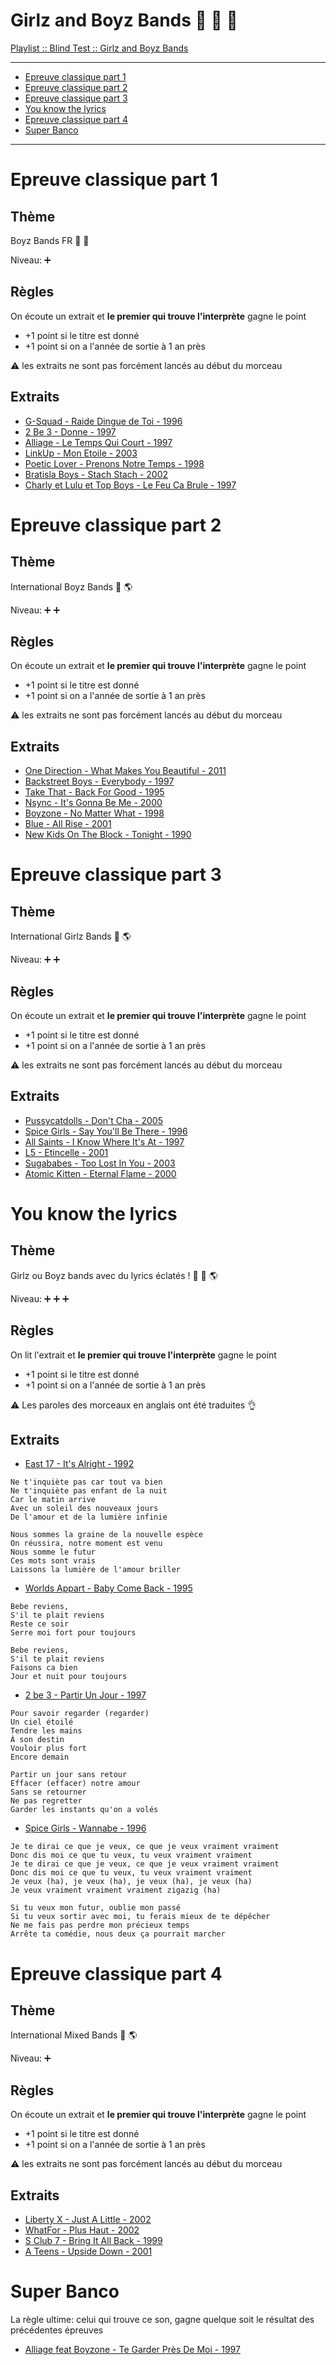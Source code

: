 
# Girlz and Boyz Bands :two_men_holding_hands: :two_women_holding_hands: :couple:

[Playlist :: Blind Test :: Girlz and Boyz Bands](https://www.deezer.com/us/playlist/9887266302)

---
* [Epreuve classique part 1](#epreuve-classique-part-1)
* [Epreuve classique part 2](#epreuve-classique-part-2)
* [Epreuve classique part 3](#epreuve-classique-part-3)
* [You know the lyrics](#you-know-the-lyrics)
* [Epreuve classique part 4](#epreuve-classique-part-4)
* [Super Banco](#super-banco)

---

# Epreuve classique part 1

## Thème

Boyz Bands FR :two_men_holding_hands: :rooster:

Niveau: :heavy_plus_sign:

## Règles

On écoute un extrait et **le premier qui trouve l'interprète** gagne le point

* +1 point si le titre est donné
* +1 point si on a l'année de sortie à 1 an près

:warning: les extraits ne sont pas forcément lancés au début du morceau

## Extraits

* [G-Squad - Raide Dingue de Toi - 1996](https://www.youtube.com/watch?v=wtwublQJceQ)
* [2 Be 3 - Donne - 1997](https://www.youtube.com/watch?v=TQ_u7uh1NgA)
* [Alliage - Le Temps Qui Court - 1997](https://www.youtube.com/watch?v=Y1NMZ749uJ0)
* [LinkUp - Mon Etoile - 2003](https://www.youtube.com/watch?v=kA6C3XZrJ1w)
* [Poetic Lover - Prenons Notre Temps - 1998](https://www.youtube.com/watch?v=tNLnDXcSS6Y)
* [Bratisla Boys - Stach Stach - 2002](https://www.youtube.com/watch?v=0mv7ljo9x0g)
* [Charly et Lulu et Top Boys - Le Feu Ca Brule - 1997](https://www.youtube.com/watch?v=GTU38cbXCGQ)

# Epreuve classique part 2

## Thème

International Boyz Bands :two_men_holding_hands: :earth_americas:

Niveau: :heavy_plus_sign: :heavy_plus_sign:

## Règles

On écoute un extrait et **le premier qui trouve l'interprète** gagne le point

* +1 point si le titre est donné
* +1 point si on a l'année de sortie à 1 an près

:warning: les extraits ne sont pas forcément lancés au début du morceau

## Extraits

* [One Direction - What Makes You Beautiful - 2011](https://www.youtube.com/watch?v=QJO3ROT-A4E)
* [Backstreet Boys - Everybody - 1997](https://youtu.be/6M6samPEMpM?t=117)
* [Take That - Back For Good - 1995](https://www.youtube.com/watch?v=N2ICtCO8TCw)
* [Nsync - It's Gonna Be Me - 2000](https://youtu.be/GQMlWwIXg3M?t=20)
* [Boyzone - No Matter What - 1998](https://www.youtube.com/watch?v=7eul_Vt6SZY)
* [Blue - All Rise - 2001](https://www.youtube.com/watch?v=RkWQDDv_qdg)
* [New Kids On The Block - Tonight - 1990](https://youtu.be/JTo3N73hpPg?t=21)

# Epreuve classique part 3

## Thème

International Girlz Bands :two_women_holding_hands: :earth_americas:

Niveau: :heavy_plus_sign: :heavy_plus_sign:

## Règles

On écoute un extrait et **le premier qui trouve l'interprète** gagne le point

* +1 point si le titre est donné
* +1 point si on a l'année de sortie à 1 an près

:warning: les extraits ne sont pas forcément lancés au début du morceau

## Extraits

* [Pussycatdolls - Don't Cha - 2005](https://www.youtube.com/watch?v=YNSxNsr4wmA)
* [Spice Girls - Say You'll Be There - 1996](https://www.youtube.com/watch?v=l03RKO8L-nE)
* [All Saints - I Know Where It's At - 1997](https://www.youtube.com/watch?v=G4QzM9KqCQU)
* [L5 - Etincelle - 2001](https://www.youtube.com/watch?v=BCkXUDQA7lU)
* [Sugababes - Too Lost In You - 2003](https://www.youtube.com/watch?v=wo07t6XjNO4)
* [Atomic Kitten - Eternal Flame - 2000](https://www.youtube.com/watch?v=aztY_fpjJeQ)


# You know the lyrics

## Thème

Girlz ou Boyz bands avec du lyrics éclatés ! :two_men_holding_hands: :two_women_holding_hands:
:earth_americas:

Niveau: :heavy_plus_sign: :heavy_plus_sign: :heavy_plus_sign:


## Règles

On lit l'extrait et **le premier qui trouve l'interprète** gagne le point

* +1 point si le titre est donné
* +1 point si on a l'année de sortie à 1 an près

:warning: Les paroles des morceaux en anglais ont été traduites :ok_hand:

## Extraits

* [East 17 - It's Alright - 1992](https://www.youtube.com/watch?v=tP_WRk-xV7I)

```
Ne t'inquiète pas car tout va bien
Ne t'inquiète pas enfant de la nuit
Car le matin arrive
Avec un soleil des nouveaux jours
De l'amour et de la lumière infinie

Nous sommes la graine de la nouvelle espèce
On réussira, notre moment est venu
Nous somme le futur
Ces mots sont vrais
Laissons la lumière de l'amour briller
```

* [Worlds Appart - Baby Come Back - 1995](https://youtu.be/-3LP4VBRPHA?t=32)

```
Bebe reviens,
S'il te plait reviens
Reste ce soir
Serre moi fort pour toujours

Bebe reviens,
S'il te plait reviens
Faisons ca bien
Jour et nuit pour toujours
```

* [2 be 3 - Partir Un Jour - 1997](https://www.youtube.com/watch?v=Oh0Dqp8AzL0)

```
Pour savoir regarder (regarder)
Un ciel étoilé
Tendre les mains
À son destin
Vouloir plus fort
Encore demain

Partir un jour sans retour
Effacer (effacer) notre amour
Sans se retourner
Ne pas regretter
Garder les instants qu'on a volés
```

* [Spice Girls - Wannabe - 1996](https://www.youtube.com/watch?v=gJLIiF15wjQ)

```
Je te dirai ce que je veux, ce que je veux vraiment vraiment
Donc dis moi ce que tu veux, tu veux vraiment vraiment
Je te dirai ce que je veux, ce que je veux vraiment vraiment
Donc dis moi ce que tu veux, tu veux vraiment vraiment
Je veux (ha), je veux (ha), je veux (ha), je veux (ha)
Je veux vraiment vraiment vraiment zigazig (ha)

Si tu veux mon futur, oublie mon passé
Si tu veux sortir avec moi, tu ferais mieux de te dépêcher
Ne me fais pas perdre mon précieux temps
Arrête ta comédie, nous deux ça pourrait marcher
```

# Epreuve classique part 4

## Thème

International Mixed Bands :couple: :earth_americas:

Niveau: :heavy_plus_sign:

## Règles

On écoute un extrait et **le premier qui trouve l'interprète** gagne le point

* +1 point si le titre est donné
* +1 point si on a l'année de sortie à 1 an près

:warning: les extraits ne sont pas forcément lancés au début du morceau

## Extraits

* [Liberty X - Just A Little - 2002](https://www.youtube.com/watch?v=58O8SVBxLDQ)
* [WhatFor - Plus Haut - 2002](https://youtu.be/yyYEVjR4K0I?t=18)
* [S Club 7 - Bring It All Back - 1999](https://www.youtube.com/watch?v=GLQ0biK-ZgA)
* [A Teens - Upside Down - 2001](https://www.youtube.com/watch?v=ggiUMDccO0Y)

# Super Banco

La règle ultime: celui qui trouve ce son, gagne quelque soit le résultat des
précédentes épreuves

* [Alliage feat Boyzone - Te Garder Près De Moi - 1997](https://www.youtube.com/watch?v=zR2HBZXPCk8)
